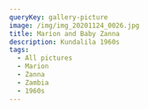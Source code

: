 ```yaml
---
queryKey: gallery-picture
image: /img/img_20201124_0026.jpg
title: Marion and Baby Zanna
description: Kundalila 1960s
tags:
  - All pictures
  - Marion
  - Zanna
  - Zambia
  - 1960s
---
```

